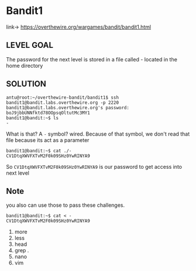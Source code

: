 # Bandit1

link-> https://overthewire.org/wargames/bandit/bandit1.html

## LEVEL GOAL

The password for the next level is stored in a file called - located in the home directory


## SOLUTION

```
antu@root:~/overthewire-bandit/bandit1$ ssh bandit1@bandit.labs.overthewire.org -p 2220
bandit1@bandit.labs.overthewire.org's password: boJ9jbbUNNfktd78OOpsqOltutMc3MY1
bandit1@bandit:~$ ls
-
```
What is that? A `-` symbol? wired. Because of that symbol, we don't read that file because its act as a parameter
```
bandit1@bandit:~$ cat ./-
CV1DtqXWVFXTvM2F0k09SHz0YwRINYA9
```  
So `CV1DtqXWVFXTvM2F0k09SHz0YwRINYA9` is our password to get access into next level

## Note
you also can use those to pass these challenges.
```
bandit1@bandit:~$ cat < -
CV1DtqXWVFXTvM2F0k09SHz0YwRINYA9
```

1) more 
2) less 
3) head
4) grep .
5) nano
6) vim